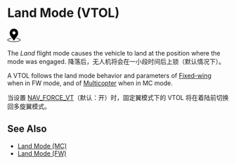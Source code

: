 # Land Mode (VTOL)

[<img src="../../assets/site/position_fixed.svg" title="需要定位估计（例如GPS）" width="30px" />](../getting_started/flight_modes.md#key_position_fixed)

The _Land_ flight mode causes the vehicle to land at the position where the mode was engaged. 降落后，无人机将会在一小段时间后上锁（默认情况下）。

A VTOL follows the land mode behavior and parameters of [Fixed-wing](../flight_modes_fw/land.md) when in FW mode, and of [Multicopter](../flight_modes_mc/land.md) when in MC mode.

当设置 [NAV_FORCE_VT](../advanced_config/parameter_reference.md#NAV_FORCE_VT)（默认：开）时，固定翼模式下的 VTOL 将在着陆前切换回多旋翼模式。

## See Also

- [Land Mode (MC)](../flight_modes_mc/land.md)
- [Land Mode (FW)](../flight_modes_fw/land.md)
